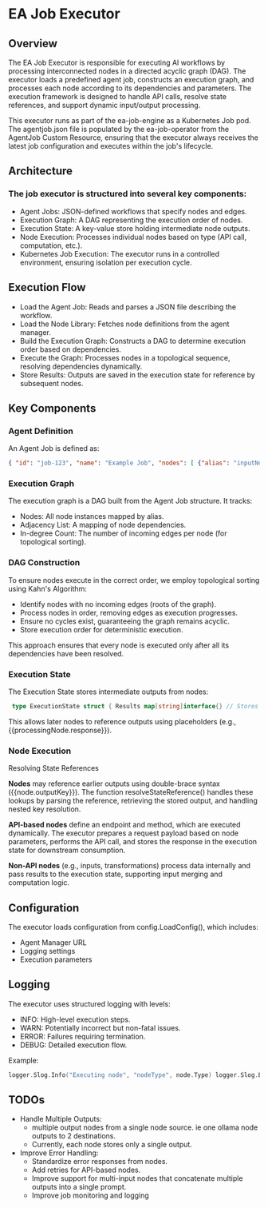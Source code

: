 # EA Job Executor
## Overview

The EA Job Executor is responsible for executing AI workflows by processing interconnected nodes in a directed acyclic graph (DAG). The executor loads a predefined agent job, constructs an execution graph, and processes each node according to its dependencies and parameters. The execution framework is designed to handle API calls, resolve state references, and support dynamic input/output processing.

This executor runs as part of the ea-job-engine as a Kubernetes Job pod. The agentjob.json file is populated by the ea-job-operator from the AgentJob Custom Resource, ensuring that the executor always receives the latest job configuration and executes within the job's lifecycle.

## Architecture

### The job executor is structured into several key components:

-  Agent Jobs: JSON-defined workflows that specify nodes and edges.
-  Execution Graph: A DAG representing the execution order of nodes.
-  Execution State: A key-value store holding intermediate node outputs.
-  Node Execution: Processes individual nodes based on type (API call, computation, etc.).
-  Kubernetes Job Execution: The executor runs in a controlled environment, ensuring isolation per execution cycle.

## Execution Flow

-  Load the Agent Job: Reads and parses a JSON file describing the workflow.
-  Load the Node Library: Fetches node definitions from the agent manager.
-  Build the Execution Graph: Constructs a DAG to determine execution order based on dependencies.
-  Execute the Graph: Processes nodes in a topological sequence, resolving dependencies dynamically.
-  Store Results: Outputs are saved in the execution state for reference by subsequent nodes.

## Key Components
### Agent Definition

An Agent Job is defined as: 
```json
{ "id": "job-123", "name": "Example Job", "nodes": [ {"alias": "inputNode", "type": "some.node.address", "parameters": {"text": "Hello"}}, {"alias": "processingNode", "type": "some.node.address", "parameters": {}} ], "edges": [ {"from": "inputNode", "to": "processingNode"} ] } 
```

### Execution Graph
The execution graph is a DAG built from the Agent Job structure. It tracks:
-  Nodes: All node instances mapped by alias.
-  Adjacency List: A mapping of node dependencies.
-  In-degree Count: The number of incoming edges per node (for topological sorting).

### DAG Construction
To ensure nodes execute in the correct order, we employ topological sorting using Kahn's Algorithm:

-  Identify nodes with no incoming edges (roots of the graph).
-  Process nodes in order, removing edges as execution progresses.
-  Ensure no cycles exist, guaranteeing the graph remains acyclic.
-  Store execution order for deterministic execution.

This approach ensures that every node is executed only after all its dependencies have been resolved.

### Execution State
The Execution State stores intermediate outputs from nodes: 
```go
 type ExecutionState struct { Results map[string]interface{} // Stores node outputs }
```

This allows later nodes to reference outputs using placeholders (e.g., {{processingNode.response}}).

### Node Execution
Resolving State References

**Nodes** may reference earlier outputs using double-brace syntax ({{node.outputKey}}). The function resolveStateReference() handles these lookups by parsing the reference, retrieving the stored output, and handling nested key resolution.

**API-based nodes** define an endpoint and method, which are executed dynamically. The executor prepares a request payload based on node parameters, performs the API call, and stores the response in the execution state for downstream consumption.

**Non-API nodes** (e.g., inputs, transformations) process data internally and pass results to the execution state, supporting input merging and computation logic.

## Configuration

The executor loads configuration from config.LoadConfig(), which includes:

-  Agent Manager URL
-  Logging settings
-  Execution parameters

## Logging

The executor uses structured logging with levels:

-  INFO: High-level execution steps.
-  WARN: Potentially incorrect but non-fatal issues.
-  ERROR: Failures requiring termination.
-  DEBUG: Detailed execution flow.

Example:  

```go
logger.Slog.Info("Executing node", "nodeType", node.Type) logger.Slog.Error("Execution failed", "error", err)
```

## TODOs

-  Handle Multiple Outputs:
    -  multiple output nodes from a single node source. ie one ollama node outputs to 2 destinations. 
    -  Currently, each node stores only a single output.
-  Improve Error Handling:
    -  Standardize error responses from nodes.
    -  Add retries for API-based nodes.
    -   Improve support for multi-input nodes that concatenate multiple outputs into a single prompt.
    - Improve job monitoring and logging
 

